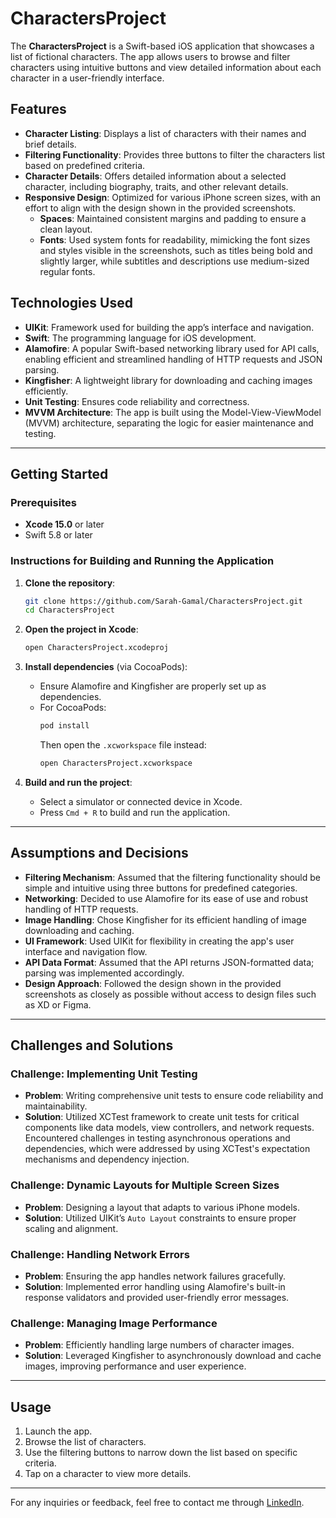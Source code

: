 
# CharactersProject

The **CharactersProject** is a Swift-based iOS application that showcases a list of fictional characters. The app allows users to browse and filter characters using intuitive buttons and view detailed information about each character in a user-friendly interface.

## Features

- **Character Listing**: Displays a list of characters with their names and brief details.
- **Filtering Functionality**: Provides three buttons to filter the characters list based on predefined criteria.
- **Character Details**: Offers detailed information about a selected character, including biography, traits, and other relevant details.
- **Responsive Design**: Optimized for various iPhone screen sizes, with an effort to align with the design shown in the provided screenshots.  
   - **Spaces**: Maintained consistent margins and padding to ensure a clean layout. 
   - **Fonts**: Used system fonts for readability, mimicking the font sizes and styles visible in the screenshots, such as titles being bold and slightly larger, while subtitles and descriptions use medium-sized regular fonts.

## Technologies Used

- **UIKit**: Framework used for building the app’s interface and navigation.
- **Swift**: The programming language for iOS development.
- **Alamofire**: A popular Swift-based networking library used for API calls, enabling efficient and streamlined handling of HTTP requests and JSON parsing.
- **Kingfisher**: A lightweight library for downloading and caching images efficiently.
- **Unit Testing**: Ensures code reliability and correctness.
- **MVVM Architecture**: The app is built using the Model-View-ViewModel (MVVM) architecture, separating the logic for easier maintenance and testing.

---

## Getting Started

### Prerequisites

- **Xcode 15.0** or later
- Swift 5.8 or later

### Instructions for Building and Running the Application

1. **Clone the repository**:
   ```bash
   git clone https://github.com/Sarah-Gamal/CharactersProject.git
   cd CharactersProject
   ```

2. **Open the project in Xcode**:
   ```bash
   open CharactersProject.xcodeproj
   ```

3. **Install dependencies** (via CocoaPods):
   - Ensure Alamofire and Kingfisher are properly set up as dependencies.
   - For CocoaPods:
     ```bash
     pod install
     ```
     Then open the `.xcworkspace` file instead:
     ```bash
     open CharactersProject.xcworkspace
     ```

4. **Build and run the project**:
   - Select a simulator or connected device in Xcode.
   - Press `Cmd + R` to build and run the application.

---

## Assumptions and Decisions

- **Filtering Mechanism**: Assumed that the filtering functionality should be simple and intuitive using three buttons for predefined categories.
- **Networking**: Decided to use Alamofire for its ease of use and robust handling of HTTP requests.
- **Image Handling**: Chose Kingfisher for its efficient handling of image downloading and caching.
- **UI Framework**: Used UIKit for flexibility in creating the app's user interface and navigation flow.
- **API Data Format**: Assumed that the API returns JSON-formatted data; parsing was implemented accordingly.
- **Design Approach**: Followed the design shown in the provided screenshots as closely as possible without access to design files such as XD or Figma.

---

## Challenges and Solutions

### Challenge: Implementing Unit Testing

- **Problem**: Writing comprehensive unit tests to ensure code reliability and maintainability.
- **Solution**: Utilized XCTest framework to create unit tests for critical components like data models, view controllers, and network requests. Encountered challenges in testing asynchronous operations and dependencies, which were addressed by using XCTest's expectation mechanisms and dependency injection.

### Challenge: Dynamic Layouts for Multiple Screen Sizes
- **Problem**: Designing a layout that adapts to various iPhone models.
- **Solution**: Utilized UIKit’s `Auto Layout` constraints to ensure proper scaling and alignment.

### Challenge: Handling Network Errors
- **Problem**: Ensuring the app handles network failures gracefully.
- **Solution**: Implemented error handling using Alamofire's built-in response validators and provided user-friendly error messages.

### Challenge: Managing Image Performance
- **Problem**: Efficiently handling large numbers of character images.
- **Solution**: Leveraged Kingfisher to asynchronously download and cache images, improving performance and user experience.

---

## Usage

1. Launch the app.
2. Browse the list of characters.
3. Use the filtering buttons to narrow down the list based on specific criteria.
4. Tap on a character to view more details.

---

For any inquiries or feedback, feel free to contact me through [LinkedIn](https://www.linkedin.com/in/sarahgamal-iosengineer/).
